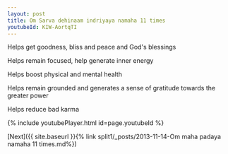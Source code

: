 ```yaml
---
layout: post
title: Om Sarva dehinaam indriyaya namaha 11 times
youtubeId: KIW-AortqTI
---
```

 
 
Helps get goodness, bliss and peace and God's blessings
 
Helps remain focused, help generate inner energy 
 
Helps boost physical and mental health 
 
Helps remain grounded and generates a sense of gratitude towards the greater power 
 
Helps reduce bad karma
 
 
 
 


{% include youtubePlayer.html id=page.youtubeId %}
 
[Next]({{ site.baseurl }}{% link  split1/_posts/2013-11-14-Om maha padaya namaha 11 times.md%})
 
